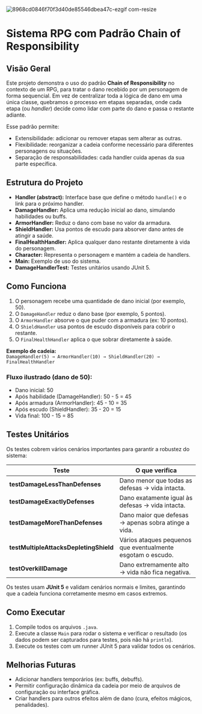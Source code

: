 
![8968cd0846f70f3d40de85546dbea47c-ezgif com-resize](https://github.com/user-attachments/assets/d24259e1-9a53-4826-adf5-2ceb0bbbefcb)


# Sistema RPG com Padrão Chain of Responsibility

## Visão Geral

Este projeto demonstra o uso do padrão **Chain of Responsibility** no contexto de um RPG, para tratar o dano recebido por um personagem de forma sequencial. Em vez de centralizar toda a lógica de dano em uma única classe, quebramos o processo em etapas separadas, onde cada etapa (ou *handler*) decide como lidar com parte do dano e passa o restante adiante.

Esse padrão permite:
- Extensibilidade: adicionar ou remover etapas sem alterar as outras.
- Flexibilidade: reorganizar a cadeia conforme necessário para diferentes personagens ou situações.
- Separação de responsabilidades: cada handler cuida apenas da sua parte específica.

## Estrutura do Projeto

- **Handler (abstract):** Interface base que define o método `handle()` e o link para o próximo handler.
- **DamageHandler:** Aplica uma redução inicial ao dano, simulando habilidades ou buffs.
- **ArmorHandler:** Reduz o dano com base no valor da armadura.
- **ShieldHandler:** Usa pontos de escudo para absorver dano antes de atingir a saúde.
- **FinalHealthHandler:** Aplica qualquer dano restante diretamente à vida do personagem.
- **Character:** Representa o personagem e mantém a cadeia de handlers.
- **Main:** Exemplo de uso do sistema.
- **DamageHandlerTest:** Testes unitários usando JUnit 5.

## Como Funciona

1. O personagem recebe uma quantidade de dano inicial (por exemplo, 50).
2. O `DamageHandler` reduz o dano base (por exemplo, 5 pontos).
3. O `ArmorHandler` absorve o que puder com a armadura (ex: 10 pontos).
4. O `ShieldHandler` usa pontos de escudo disponíveis para cobrir o restante.
5. O `FinalHealthHandler` aplica o que sobrar diretamente à saúde.

**Exemplo de cadeia:**  
`DamageHandler(5) → ArmorHandler(10) → ShieldHandler(20) → FinalHealthHandler`

### Fluxo ilustrado (dano de 50):

- Dano inicial: 50  
- Após habilidade (DamageHandler): 50 - 5 = 45  
- Após armadura (ArmorHandler): 45 - 10 = 35  
- Após escudo (ShieldHandler): 35 - 20 = 15  
- Vida final: 100 - 15 = 85

## Testes Unitários

Os testes cobrem vários cenários importantes para garantir a robustez do sistema:

| Teste                                | O que verifica                                              |
|--------------------------------------|------------------------------------------------------------|
| **testDamageLessThanDefenses**       | Dano menor que todas as defesas → vida intacta.            |
| **testDamageExactlyDefenses**        | Dano exatamente igual às defesas → vida intacta.           |
| **testDamageMoreThanDefenses**       | Dano maior que defesas → apenas sobra atinge a vida.       |
| **testMultipleAttacksDepletingShield** | Vários ataques pequenos que eventualmente esgotam o escudo. |
| **testOverkillDamage**               | Dano extremamente alto → vida não fica negativa.           |

Os testes usam **JUnit 5** e validam cenários normais e limites, garantindo que a cadeia funciona corretamente mesmo em casos extremos.

## Como Executar

1. Compile todos os arquivos `.java`.  
2. Execute a classe `Main` para rodar o sistema e verificar o resultado (os dados podem ser capturados para testes, pois não há `println`).  
3. Execute os testes com um runner JUnit 5 para validar todos os cenários.

## Melhorias Futuras

- Adicionar handlers temporários (ex: buffs, debuffs).  
- Permitir configuração dinâmica da cadeia por meio de arquivos de configuração ou interface gráfica.  
- Criar handlers para outros efeitos além de dano (cura, efeitos mágicos, penalidades).

